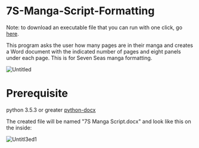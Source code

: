 # 7S-Manga-Script-Formatting

Note: to download an executable file that you can run with one click, go [here](https://github.com/pillowedwillow/7S-Manga-Script-Formatting/releases).

This program asks the user how many pages are in their manga and creates a Word document with the indicated number of pages and eight panels under each page. This is for Seven Seas manga formatting.

![Untitled](https://user-images.githubusercontent.com/54278322/147838847-3e13c049-8eb7-44ed-b8a9-a3ad147b6abc.png)

# Prerequisite
python 3.5.3 or greater
[python-docx](https://python-docx.readthedocs.io/en/latest/user/install.html)

The created file will be named "7S Manga Script.docx" and look like this on the inside:

![Untitl3ed1](https://user-images.githubusercontent.com/54278322/147838921-815578db-5578-494d-b74a-bcc66ba8fa64.png)

